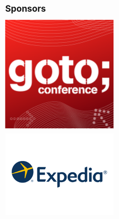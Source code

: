 # Sponsors

<img src="images/goto.jpeg" style="border: none;background-color:white;"  width="348px"/></br>


<img src="images/Expedia.png" style="border: none;background-color:white;"  width="348px"/></br>

